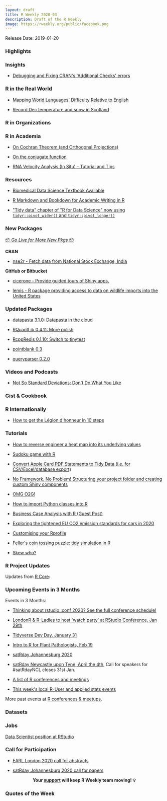 ```yaml
---
layout: draft
title: R Weekly 2020-03
description: Draft of the R Weekly
image: https://rweekly.org/public/facebook.png
---
```


Release Date: 2019-01-20

###  Highlights



### Insights

+ [Debugging and Fixing CRAN's 'Additional Checks' errors ](https://reside-ic.github.io/blog/debugging-and-fixing-crans-additional-checks-errors/)

### R in the Real World

+ [Mapping World Languages' Difficulty Relative to English](https://educators-r-learners.netlify.com/post/mapping-language-difficulty-relative-to-english/)

+ [Record Dec temperature and snow in Scotland](https://scottishsnow.wordpress.com/2020/01/13/record-dec-temperature-and-snow-in-scotland/)

###  R in Organizations



###  R in Academia

+ [On Cochran Theorem (and Orthogonal Projections)](https://freakonometrics.hypotheses.org/59040)

+ [On the conjugate function](https://freakonometrics.hypotheses.org/58979)

+ [RNA Velocity Analysis (In Situ) - Tutorial and Tips](https://jef.works/blog/2020/01/14/rna_velocity_analysis_tutorial_tips/)

###  Resources

+ [Biomedical Data Science Textbook Available](http://r4stats.com/2020/01/13/biomedical-data-science-textbook/)

+ [R Markdown and Bookdown for Academic Writing in R](http://rpubs.com/thealk/academic-writing)

+ ["Tidy data" chapter of "R for Data Science" now using `tidyr::pivot_wider()` and `tidyr::pivot_longer()`](https://r4ds.had.co.nz/tidy-data.html)

###  New Packages

<p class="added-hostname"><a href="https://rweekly.org/live" target="_blank" class="externalLink">📦 <i>Go Live for More New Pkgs</i> 📦</a></p>

**CRAN**

+ [nse2r - Fetch data from National Stock Exchange, India](https://blog.rsquaredacademy.com/nse2r-fetch-data-from-nse/)

**GitHub or Bitbucket**

+ [cicerone - Provide guided tours of Shiny apps.](https://cicerone.john-coene.com/)

+ [lemis - R package providing access to data on wildlife imports into the United States ](https://github.com/ecohealthalliance/lemis/)


### Updated Packages

+ [datapasta 3.1.0: Datapasta in the cloud](https://milesmcbain.github.io/datapasta/articles/datapasta-in-the-cloud.html)

+ [RQuantLib 0.4.11: More polish](http://dirk.eddelbuettel.com/blog/2020/01/15#rquantlib_0.4.11)

+ [RcppRedis 0.1.10: Switch to tinytest](http://dirk.eddelbuettel.com/blog/2020/01/16#rcppredis_0.1.10)

+ [pointblank 0.3](https://randr.rocks/post/pointblank-0-3/)

+ [queryparser 0.2.0](https://github.com/ianmcook/queryparser)

###  Videos and Podcasts

+ [Not So Standard Deviations: Don't Do What You Like](http://nssdeviations.com/97-dont-do-what-you-like)

### Gist & Cookbook



### R Internationally

+ [How to get the Légion d'honneur in 10 steps](https://tvroylandt.netlify.com/post/legion-honneur/)

###  Tutorials

+ [How to reverse engineer a heat map into its underlying values](http://r-posts.com/how-to-reverse-engineer-a-heat-map-into-its-underlying-values/)

+ [Sudoku game with R](https://tomaztsql.wordpress.com/2020/01/13/sudoku-game-with-r/)

+ [Convert Apple Card PDF Statements to Tidy Data (i.e. for CSV/Excel/database export)](https://rud.is/b/2020/01/13/convert-apple-card-pdf-statements-to-tidy-data-i-e-for-csv-excel-database-export/)

+ [No Framework, No Problem! Structuring your project folder and creating custom Shiny components](https://rviews.rstudio.com/2020/01/13/no-framework-no-problem-structuring-your-project-folder-and-creating-custom-shiny-components/)

+ [OMG O2G!](https://osm.netlify.com/post/o2g-1/)

+ [How to import Python classes into R](https://theautomatic.net/2020/01/14/how-to-import-python-classes-into-r/)

+ [Business Case Analysis with R (Guest Post)](https://blog.ephorie.de/business-case-analysis-with-r)

+ [Exploring the tightened EU CO2 emission standards for cars in 2020](http://skranz.github.io//r/2020/01/14/eu_cars_co2_2.html)

+ [Customising your Rprofile](https://www.jumpingrivers.com/blog/customising-your-rprofile/)

+ [Feller's coin tossing puzzle: tidy simulation in R](http://varianceexplained.org/r/feller-coins/)

+ [Skew who?](https://osm.netlify.com/post/skew-who/)


<!--<div class="post-more-begin></div><div class="post-more-end"></div>-->

###  R Project Updates

Updates from [R Core](http://developer.r-project.org/blosxom.cgi/R-devel/NEWS):

###  Upcoming Events in 3 Months

Events in 3 Months:

+ [Thinking about rstudio::conf 2020? See the full conference schedule!](https://blog.rstudio.com/2019/11/25/thinking-about-rstudio-conf-2020-see-the-full-conference-schedule/)

+ [LondonR & R-Ladies to host 'watch party' at RStudio Conference, Jan 29th](https://www.mango-solutions.com/londonr-r-ladies-to-host-watch-party-at-rstudio-conference-jan-29th/)

+ [Tidyverse Dev Day, January 31](https://www.tidyverse.org/blog/2019/11/tidyverse-dev-day-2020/)

+ [Intro to R for Plant Pathologists, Feb 19](https://www.magnetmail.net/actions/email_web_version.cfm?ep=kUHipYu2XwcnrCj7ebWre0AVOBNGoDD0anGnwmZigCUHX4T3iSGhDaGnyJ3rZ219g9uzGDG1iMQiR1pKzFt8S91VX_UCd9DL_zqcT8r_DObD5yFyDg6XsFyP7Bo6a-aw)

+ [satRday Johannesburg 2020](https://joburg2020.satrdays.org/)

+ [satRday Newcastle upon Tyne, April the 4th](https://newcastle2020.satrdays.org/), Call for speakers for #satRdayNCL closes 31st Jan.

+ [A list of R conferences and meetings](https://jumpingrivers.github.io/meetingsR/events.html)

+ [This week's local R-User and applied stats events](https://community.rstudio.com/c/irl)


More past events at [R conferences & meetups](https://conf.rweekly.org).


### Datasets

### Jobs

[Data Scientist position at RStudio](https://hire.withgoogle.com/public/jobs/rstudiocom/view/P_AAAAAACAAJZEFtwl7GyX-U)


###  Call for Participation

+ [EARL London 2020 call for abstracts](https://www.mango-solutions.com/earl-london-2020-call-for-abstracts/)

+ [satRday Johannesburg 2020 call for papers](https://joburg2020.satrdays.org/#callforpapers)

<p class="hide-support added-hostname support-rweekly" style="text-align: center;font-weight: bold;">Your <a class="non-visited externalLink" href="https://www.patreon.com/rweekly" onclick="pas(this)">support</a> will keep R Weekly team moving! 💡</p>

###  Quotes of the Week
